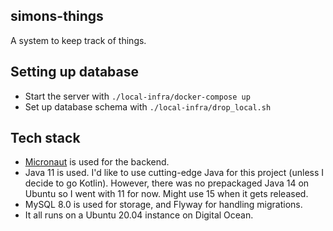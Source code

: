 ## simons-things

A system to keep track of things.

## Setting up database

* Start the server with `./local-infra/docker-compose up`
* Set up database schema with `./local-infra/drop_local.sh`

## Tech stack

* [Micronaut](https://micronaut.io/) is used for the backend.
* Java 11 is used.  I'd like to use cutting-edge Java for this project (unless I decide to go Kotlin).  However, there was no prepackaged Java 14 on Ubuntu so I went with 11 for now. Might use 15 when it gets released. 
* MySQL 8.0 is used for storage, and Flyway for handling migrations.
* It all runs on a Ubuntu 20.04 instance on Digital Ocean.  